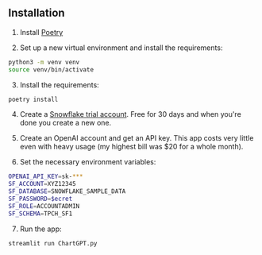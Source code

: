 ## Installation

1. Install [Poetry](https://python-poetry.org/docs/#installation)

2. Set up a new virtual environment and install the requirements:

```bash
python3 -m venv venv
source venv/bin/activate
```

3. Install the requirements:

```bash
poetry install
```

4. Create a [Snowflake trial account](https://signup.snowflake.com/).
Free for 30 days and when you're done you create a new one.

5. Create an OpenAI account and get an API key. This app costs very little
even with heavy usage (my highest bill was $20 for a whole month).

6. Set the necessary environment variables:
```bash
OPENAI_API_KEY=sk-***
SF_ACCOUNT=XYZ12345
SF_DATABASE=SNOWFLAKE_SAMPLE_DATA
SF_PASSWORD=$ecret
SF_ROLE=ACCOUNTADMIN
SF_SCHEMA=TPCH_SF1
```

7. Run the app:
```bash
streamlit run ChartGPT.py
```